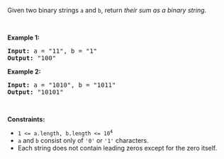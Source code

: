 Given two binary strings `` a `` and `` b ``, return _their sum as a binary string_.

&nbsp;

__Example 1:__

<pre><strong>Input:</strong> a = "11", b = "1"
<strong>Output:</strong> "100"
</pre>

__Example 2:__

<pre><strong>Input:</strong> a = "1010", b = "1011"
<strong>Output:</strong> "10101"
</pre>

&nbsp;

__Constraints:__

*   <code>1 &lt;= a.length, b.length &lt;= 10<sup>4</sup></code>
*   `` a `` and `` b `` consist&nbsp;only of `` '0' `` or `` '1' `` characters.
*   Each string does not contain leading zeros except for the zero itself.